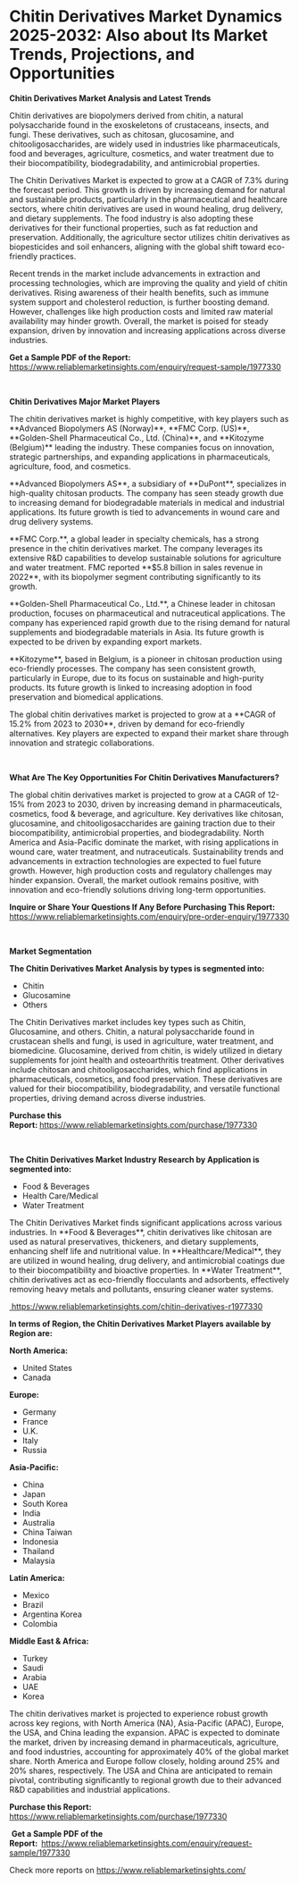 <p><h1>Chitin Derivatives Market Dynamics 2025-2032: Also about Its Market Trends, Projections, and Opportunities</h1></p><p><strong>Chitin Derivatives Market Analysis and Latest Trends</strong></p>
<p><p>Chitin derivatives are biopolymers derived from chitin, a natural polysaccharide found in the exoskeletons of crustaceans, insects, and fungi. These derivatives, such as chitosan, glucosamine, and chitooligosaccharides, are widely used in industries like pharmaceuticals, food and beverages, agriculture, cosmetics, and water treatment due to their biocompatibility, biodegradability, and antimicrobial properties.</p><p>The Chitin Derivatives Market is expected to grow at a CAGR of 7.3% during the forecast period. This growth is driven by increasing demand for natural and sustainable products, particularly in the pharmaceutical and healthcare sectors, where chitin derivatives are used in wound healing, drug delivery, and dietary supplements. The food industry is also adopting these derivatives for their functional properties, such as fat reduction and preservation. Additionally, the agriculture sector utilizes chitin derivatives as biopesticides and soil enhancers, aligning with the global shift toward eco-friendly practices.</p><p>Recent trends in the market include advancements in extraction and processing technologies, which are improving the quality and yield of chitin derivatives. Rising awareness of their health benefits, such as immune system support and cholesterol reduction, is further boosting demand. However, challenges like high production costs and limited raw material availability may hinder growth. Overall, the market is poised for steady expansion, driven by innovation and increasing applications across diverse industries.</p></p>
<p><strong>Get a Sample PDF of the Report:&nbsp;</strong> <a href="https://www.reliablemarketinsights.com/enquiry/request-sample/1977330?utm_campaign=1894&utm_medium=2&utm_source=Github&utm_content=ia&utm_term=30012025&utm_id=chitin-derivatives">https://www.reliablemarketinsights.com/enquiry/request-sample/1977330</a></p>
<p>&nbsp;</p>
<p><strong>Chitin Derivatives Major Market Players</strong></p>
<p><p>The chitin derivatives market is highly competitive, with key players such as **Advanced Biopolymers AS (Norway)**, **FMC Corp. (US)**, **Golden-Shell Pharmaceutical Co., Ltd. (China)**, and **Kitozyme (Belgium)** leading the industry. These companies focus on innovation, strategic partnerships, and expanding applications in pharmaceuticals, agriculture, food, and cosmetics.</p><p>**Advanced Biopolymers AS**, a subsidiary of **DuPont**, specializes in high-quality chitosan products. The company has seen steady growth due to increasing demand for biodegradable materials in medical and industrial applications. Its future growth is tied to advancements in wound care and drug delivery systems.</p><p>**FMC Corp.**, a global leader in specialty chemicals, has a strong presence in the chitin derivatives market. The company leverages its extensive R&D capabilities to develop sustainable solutions for agriculture and water treatment. FMC reported **$5.8 billion in sales revenue in 2022**, with its biopolymer segment contributing significantly to its growth.</p><p>**Golden-Shell Pharmaceutical Co., Ltd.**, a Chinese leader in chitosan production, focuses on pharmaceutical and nutraceutical applications. The company has experienced rapid growth due to the rising demand for natural supplements and biodegradable materials in Asia. Its future growth is expected to be driven by expanding export markets.</p><p>**Kitozyme**, based in Belgium, is a pioneer in chitosan production using eco-friendly processes. The company has seen consistent growth, particularly in Europe, due to its focus on sustainable and high-purity products. Its future growth is linked to increasing adoption in food preservation and biomedical applications.</p><p>The global chitin derivatives market is projected to grow at a **CAGR of 15.2% from 2023 to 2030**, driven by demand for eco-friendly alternatives. Key players are expected to expand their market share through innovation and strategic collaborations.</p></p>
<p>&nbsp;</p>
<p><strong>What Are The Key Opportunities For Chitin Derivatives Manufacturers?</strong></p>
<p><p>The global chitin derivatives market is projected to grow at a CAGR of 12-15% from 2023 to 2030, driven by increasing demand in pharmaceuticals, cosmetics, food & beverage, and agriculture. Key derivatives like chitosan, glucosamine, and chitooligosaccharides are gaining traction due to their biocompatibility, antimicrobial properties, and biodegradability. North America and Asia-Pacific dominate the market, with rising applications in wound care, water treatment, and nutraceuticals. Sustainability trends and advancements in extraction technologies are expected to fuel future growth. However, high production costs and regulatory challenges may hinder expansion. Overall, the market outlook remains positive, with innovation and eco-friendly solutions driving long-term opportunities.</p></p>
<p><strong>Inquire or Share Your Questions If Any Before Purchasing This Report:</strong> <a href="https://www.reliablemarketinsights.com/enquiry/pre-order-enquiry/1977330?utm_campaign=1894&utm_medium=2&utm_source=Github&utm_content=ia&utm_term=30012025&utm_id=chitin-derivatives">https://www.reliablemarketinsights.com/enquiry/pre-order-enquiry/1977330</a></p>
<p>&nbsp;</p>
<p><strong>Market Segmentation</strong></p>
<p><strong>The Chitin Derivatives Market Analysis by types is segmented into:</strong></p>
<p><ul><li>Chitin</li><li>Glucosamine</li><li>Others</li></ul></p>
<p><p>The Chitin Derivatives market includes key types such as Chitin, Glucosamine, and others. Chitin, a natural polysaccharide found in crustacean shells and fungi, is used in agriculture, water treatment, and biomedicine. Glucosamine, derived from chitin, is widely utilized in dietary supplements for joint health and osteoarthritis treatment. Other derivatives include chitosan and chitooligosaccharides, which find applications in pharmaceuticals, cosmetics, and food preservation. These derivatives are valued for their biocompatibility, biodegradability, and versatile functional properties, driving demand across diverse industries.</p></p>
<p><strong>Purchase this Report:&nbsp;</strong><a href="https://www.reliablemarketinsights.com/purchase/1977330?utm_campaign=1894&utm_medium=2&utm_source=Github&utm_content=ia&utm_term=30012025&utm_id=chitin-derivatives">https://www.reliablemarketinsights.com/purchase/1977330</a></p>
<p>&nbsp;</p>
<p><strong>The Chitin Derivatives Market Industry Research by Application is segmented into:</strong></p>
<p><ul><li>Food & Beverages</li><li>Health Care/Medical</li><li>Water Treatment</li></ul></p>
<p><p>The Chitin Derivatives Market finds significant applications across various industries. In **Food & Beverages**, chitin derivatives like chitosan are used as natural preservatives, thickeners, and dietary supplements, enhancing shelf life and nutritional value. In **Healthcare/Medical**, they are utilized in wound healing, drug delivery, and antimicrobial coatings due to their biocompatibility and bioactive properties. In **Water Treatment**, chitin derivatives act as eco-friendly flocculants and adsorbents, effectively removing heavy metals and pollutants, ensuring cleaner water systems.</p></p>
<p><a href="https://www.reliablemarketinsights.com/chitin-derivatives-r1977330?utm_campaign=1894&utm_medium=2&utm_source=Github&utm_content=ia&utm_term=30012025&utm_id=chitin-derivatives">&nbsp;https://www.reliablemarketinsights.com/chitin-derivatives-r1977330</a></p>
<p><strong>In terms of Region, the Chitin Derivatives Market Players available by Region are:</strong></p>
<p>
    <p> <strong> North America: </strong>
        <ul>
            <li>United States</li>
            <li>Canada</li>
        </ul>
        </p> 
    <p> <strong> Europe: </strong>
        <ul>
            <li>Germany</li>
            <li>France</li>
            <li>U.K.</li>
            <li>Italy</li>
            <li>Russia</li>
        </ul>
        </p> 
    <p> <strong> Asia-Pacific: </strong>
        <ul>
            <li>China</li>
            <li>Japan</li>
            <li>South Korea</li>
            <li>India</li>
            <li>Australia</li>
            <li>China Taiwan</li>
            <li>Indonesia</li>
            <li>Thailand</li>
            <li>Malaysia</li>
        </ul>
        </p> 
    <p> <strong> Latin America: </strong>
        <ul>
            <li>Mexico</li>
            <li>Brazil</li>
            <li>Argentina Korea</li>
            <li>Colombia</li>
        </ul>
        </p> 
    <p> <strong> Middle East & Africa: </strong>
        <ul>
            <li>Turkey</li>
            <li>Saudi</li>
            <li>Arabia</li>
            <li>UAE</li>
            <li>Korea</li>
        </ul>
    </p>
    </p>
<p><p>The chitin derivatives market is projected to experience robust growth across key regions, with North America (NA), Asia-Pacific (APAC), Europe, the USA, and China leading the expansion. APAC is expected to dominate the market, driven by increasing demand in pharmaceuticals, agriculture, and food industries, accounting for approximately 40% of the global market share. North America and Europe follow closely, holding around 25% and 20% shares, respectively. The USA and China are anticipated to remain pivotal, contributing significantly to regional growth due to their advanced R&D capabilities and industrial applications.</p></p>
<p><strong>Purchase this Report: </strong><a href="https://www.reliablemarketinsights.com/purchase/1977330?utm_campaign=1894&utm_medium=2&utm_source=Github&utm_content=ia&utm_term=30012025&utm_id=chitin-derivatives">https://www.reliablemarketinsights.com/purchase/1977330</a></p>
<p>&nbsp;<strong>Get a Sample PDF of the Report:&nbsp;&nbsp;</strong><a href="https://www.reliablemarketinsights.com/enquiry/request-sample/1977330?utm_campaign=1894&utm_medium=2&utm_source=Github&utm_content=ia&utm_term=30012025&utm_id=chitin-derivatives">https://www.reliablemarketinsights.com/enquiry/request-sample/1977330</a></p>
<p><strong></strong></p>
<p>Check more reports on <a href="https://www.reliablemarketinsights.com/?utm_campaign=1894&utm_medium=2&utm_source=Github&utm_content=ia&utm_term=30012025&utm_id=chitin-derivatives">https://www.reliablemarketinsights.com/</a></p>